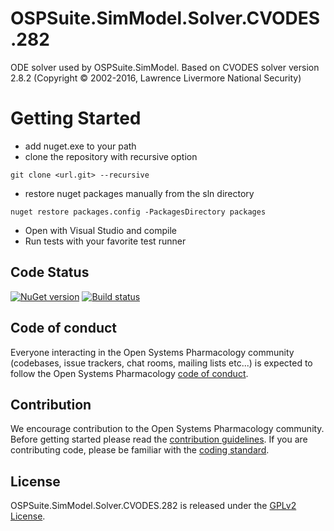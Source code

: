 # OSPSuite.SimModel.Solver.CVODES.282
ODE solver used by OSPSuite.SimModel. Based on CVODES solver version 2.8.2 (Copyright © 2002-2016, Lawrence Livermore National Security)

# Getting Started
- add nuget.exe to your path
- clone the repository with recursive option 
```
git clone <url.git> --recursive
```
- restore nuget packages manually from the sln directory
```
nuget restore packages.config -PackagesDirectory packages
```
- Open with Visual Studio and compile
- Run tests with your favorite test runner


## Code Status
[![NuGet version](https://img.shields.io/nuget/v/OSPSuite.SimModelSolver_CVODES282.svg?style=flat)](https://www.nuget.org/packages/OSPSuite.SimModelSolver_CVODES282)
[![Build status](https://ci.appveyor.com/api/projects/status/bugqfsf0bsfxrfai/branch/master?svg=true&passingText=master%20-%20passing)](https://ci.appveyor.com/project/open-systems-pharmacology-ci/ospsuite-simmodel-solver-cvodes-282/branch/master)

## Code of conduct
Everyone interacting in the Open Systems Pharmacology community (codebases, issue trackers, chat rooms, mailing lists etc...) is expected to follow the Open Systems Pharmacology [code of conduct](https://github.com/Open-Systems-Pharmacology/Suite/blob/master/CODE_OF_CONDUCT.md).

## Contribution
We encourage contribution to the Open Systems Pharmacology community. Before getting started please read the [contribution guidelines](https://github.com/Open-Systems-Pharmacology/Suite/blob/master/CONTRIBUTING.md). If you are contributing code, please be familiar with the [coding standard](https://github.com/Open-Systems-Pharmacology/Suite/blob/master/CODING_STANDARDS.md).

## License
OSPSuite.SimModel.Solver.CVODES.282 is released under the [GPLv2 License](LICENSE).
